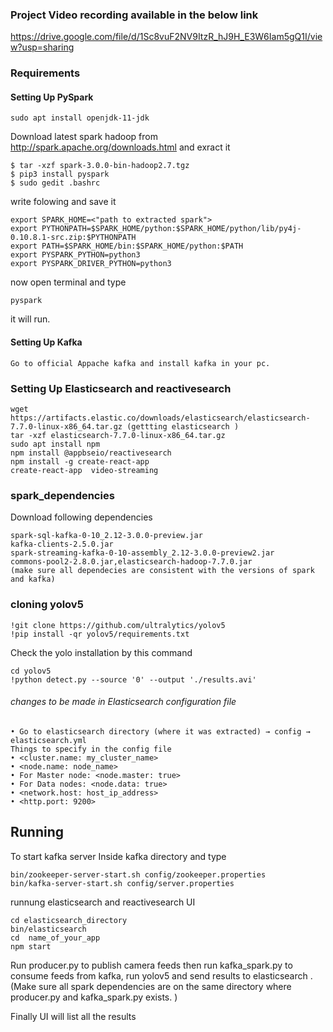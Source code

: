 ### Project Video recording available in the below link

 https://drive.google.com/file/d/1Sc8vuF2NV9ItzR_hJ9H_E3W6Iam5gQ1I/view?usp=sharing
  
### Requirements

 #### Setting Up PySpark
    sudo apt install openjdk-11-jdk 
 Download latest spark hadoop from http://spark.apache.org/downloads.html and exract it 
 
    $ tar -xzf spark-3.0.0-bin-hadoop2.7.tgz
    $ pip3 install pyspark
    $ sudo gedit .bashrc
write folowing and save it 

    export SPARK_HOME=<"path to extracted spark">
    export PYTHONPATH=$SPARK_HOME/python:$SPARK_HOME/python/lib/py4j-0.10.8.1-src.zip:$PYTHONPATH
    export PATH=$SPARK_HOME/bin:$SPARK_HOME/python:$PATH
    export PYSPARK_PYTHON=python3
    export PYSPARK_DRIVER_PYTHON=python3
now open terminal and type

    pyspark 
it will run.


 #### Setting Up Kafka
    Go to official Appache kafka and install kafka in your pc.
   
 ### Setting Up Elasticsearch and reactivesearch
 
    wget https://artifacts.elastic.co/downloads/elasticsearch/elasticsearch-7.7.0-linux-x86_64.tar.gz (gettting elasticsearch )
    tar -xzf elasticsearch-7.7.0-linux-x86_64.tar.gz 
    sudo apt install npm 
    npm install @appbseio/reactivesearch 
    npm install -g create-react-app 
    create-react-app  video-streaming
    
### spark_dependencies

Download following dependencies

    spark-sql-kafka-0-10_2.12-3.0.0-preview.jar
    kafka-clients-2.5.0.jar
    spark-streaming-kafka-0-10-assembly_2.12-3.0.0-preview2.jar
    commons-pool2-2.8.0.jar,elasticsearch-hadoop-7.7.0.jar
    (make sure all dependecies are consistent with the versions of spark and kafka)

### cloning yolov5

    !git clone https://github.com/ultralytics/yolov5 
    !pip install -qr yolov5/requirements.txt  
Check the yolo installation by this command

    cd yolov5
    !python detect.py --source '0' --output './results.avi'
    
    
###### changes to be made in Elasticsearch configuration file 
    • Go to elasticsearch directory (where it was extracted) → config → elasticsearch.yml
    Things to specify in the config file
    • <cluster.name: my_cluster_name>
    • <node.name: node_name>
    • For Master node: <node.master: true>
    • For Data nodes: <node.data: true>
    • <network.host: host_ip_address>
    • <http.port: 9200>
    
## Running
To start kafka server
Inside kafka directory and type 
 
    bin/zookeeper-server-start.sh config/zookeeper.properties
    bin/kafka-server-start.sh config/server.properties
    
runnung elasticsearch and reactivesearch UI

    cd elasticsearch_directory
    bin/elasticsearch 
    cd  name_of_your_app 
    npm start
Run producer.py to publish camera feeds then run kafka_spark.py to consume feeds from kafka, run yolov5 and send results to elasticsearch .(Make sure all spark dependencies are on the same directory where producer.py and kafka_spark.py exists. )

Finally UI will list all the results
